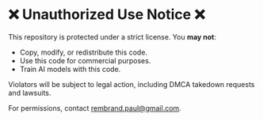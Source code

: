# ❌ Unauthorized Use Notice ❌

This repository is protected under a strict license. You **may not**:
- Copy, modify, or redistribute this code.
- Use this code for commercial purposes.
- Train AI models with this code.

Violators will be subject to legal action, including DMCA takedown requests and lawsuits.

For permissions, contact rembrand.paul@gmail.com.
